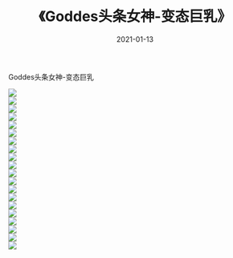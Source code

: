 ﻿---
layout: post
title:  《Goddes头条女神-变态巨乳》
date:   2021-01-13
img: http://img.660000.xyz/Sharelink/网络美图/2021/Goddes头条女神-变态巨乳/000.jpg
categories: [美女, 清纯, 唯美]
---

Goddes头条女神-变态巨乳

  ![](http://img.660000.xyz/Sharelink/网络美图/2021/Goddes头条女神-变态巨乳/001.jpg) <br> ![](http://img.660000.xyz/Sharelink/网络美图/2021/Goddes头条女神-变态巨乳/002.jpg) <br> ![](http://img.660000.xyz/Sharelink/网络美图/2021/Goddes头条女神-变态巨乳/003.jpg) <br> ![](http://img.660000.xyz/Sharelink/网络美图/2021/Goddes头条女神-变态巨乳/004.jpg) <br> ![](http://img.660000.xyz/Sharelink/网络美图/2021/Goddes头条女神-变态巨乳/005.jpg) <br> ![](http://img.660000.xyz/Sharelink/网络美图/2021/Goddes头条女神-变态巨乳/006.jpg) <br> ![](http://img.660000.xyz/Sharelink/网络美图/2021/Goddes头条女神-变态巨乳/007.jpg) <br> ![](http://img.660000.xyz/Sharelink/网络美图/2021/Goddes头条女神-变态巨乳/008.jpg) <br> ![](http://img.660000.xyz/Sharelink/网络美图/2021/Goddes头条女神-变态巨乳/009.jpg) <br> ![](http://img.660000.xyz/Sharelink/网络美图/2021/Goddes头条女神-变态巨乳/010.jpg) <br> ![](http://img.660000.xyz/Sharelink/网络美图/2021/Goddes头条女神-变态巨乳/011.jpg) <br> ![](http://img.660000.xyz/Sharelink/网络美图/2021/Goddes头条女神-变态巨乳/012.jpg) <br> ![](http://img.660000.xyz/Sharelink/网络美图/2021/Goddes头条女神-变态巨乳/013.jpg) <br> ![](http://img.660000.xyz/Sharelink/网络美图/2021/Goddes头条女神-变态巨乳/014.jpg) <br> ![](http://img.660000.xyz/Sharelink/网络美图/2021/Goddes头条女神-变态巨乳/015.jpg) <br> ![](http://img.660000.xyz/Sharelink/网络美图/2021/Goddes头条女神-变态巨乳/016.jpg) <br> ![](http://img.660000.xyz/Sharelink/网络美图/2021/Goddes头条女神-变态巨乳/017.jpg) <br> ![](http://img.660000.xyz/Sharelink/网络美图/2021/Goddes头条女神-变态巨乳/018.jpg) <br> ![](http://img.660000.xyz/Sharelink/网络美图/2021/Goddes头条女神-变态巨乳/019.jpg) <br> ![](http://img.660000.xyz/Sharelink/网络美图/2021/Goddes头条女神-变态巨乳/020.jpg) <br>